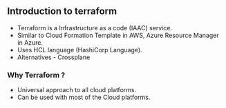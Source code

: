 ## Introduction to terraform
- Terraform is a Infrastructure as a code (IAAC) service.
- Similar to Cloud Formation Template in AWS, Azure Resource Manager in Azure.
- Uses HCL language (HashiCorp Language).
- Alternatives - Crossplane

### Why Terraform ?
- Universal approach to all cloud platforms.
- Can be used with most of the Cloud platforms.
